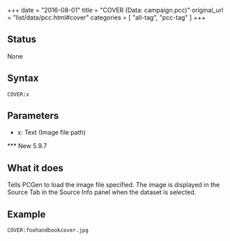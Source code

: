 +++
date = "2016-08-01"
title = "COVER (Data: campaign.pcc)"
original_url = "list/data/pcc.html#cover"
categories = [ "all-tag", "pcc-tag" ]
+++

## Status

None

## Syntax

`COVER:x`

## Parameters

-   x: Text (Image file path)



<span id="cover"></span> \*\*\* New 5.9.7

What it does
------------

Tells PCGen to load the image file specified. The image is displayed in
the Source Tab in the Source Info panel when the dataset is selected.

Example
-------

`COVER:foohandbookcover.jpg`

